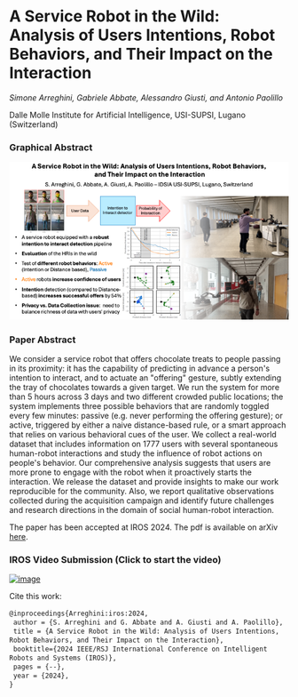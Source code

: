 # A Service Robot in the Wild: Analysis of Users Intentions, Robot Behaviors, and Their Impact on the Interaction

*Simone Arreghini, Gabriele Abbate, Alessandro Giusti, and Antonio Paolillo*

Dalle Molle Institute for Artificial Intelligence, USI-SUPSI, Lugano (Switzerland)

### Graphical Abstract

![image](figures/IROS_2024_Graphical_Abstract.png)

### Paper Abstract

We consider a service robot that offers chocolate treats to people passing in its proximity: it has the capability of predicting in advance a person's intention to interact, and to actuate an "offering" gesture, subtly extending the tray of chocolates towards a given target. We run the system for more than 5 hours across 3 days and two different crowded public locations; the system implements three possible behaviors that are randomly toggled every few minutes: passive (e.g. never performing the offering gesture); or active, triggered by either a naive distance-based rule, or a smart approach that relies on various behavioral cues of the user. We collect a real-world dataset that includes information on 1777 users with several spontaneous human-robot interactions and study the influence of robot actions on people's behavior. Our comprehensive analysis suggests that users are more prone to engage with the robot when it proactively starts the interaction. We release the dataset and provide insights to make our work reproducible for the community. Also, we report qualitative observations collected during the acquisition campaign and identify future challenges and research directions in the domain of social human-robot interaction.

The paper has been accepted at IROS 2024. The pdf is available on arXiv [here](todo).

### IROS Video Submission (Click to start the video)

[![image](figures/snapshot.png)](https://youtu.be/HEyMB0vIe2o)

Cite this work:
```
@inproceedings{Arreghini:iros:2024,
 author = {S. Arreghini and G. Abbate and A. Giusti and A. Paolillo},
 title = {A Service Robot in the Wild: Analysis of Users Intentions, Robot Behaviors, and Their Impact on the Interaction},
 booktitle={2024 IEEE/RSJ International Conference on Intelligent Robots and Systems (IROS)}, 
 pages = {--},
 year = {2024},
}
```
